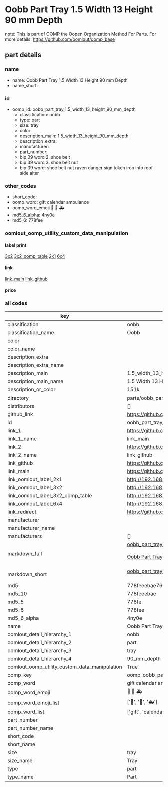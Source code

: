 # Oobb Part Tray 1.5 Width 13 Height 90 mm Depth  

note: This is part of OOMP the Oopen Organization Method For Parts. For more details: https://github.com/oomlout/oomp_base

##  part details
  







### name
* name: Oobb Part Tray 1.5 Width 13 Height 90 mm Depth
* name_short: 
### id
* oomp_id: oobb_part_tray_1.5_width_13_height_90_mm_depth
  * classification: oobb
  * type: part
  * size: tray
  * color: 
  * description_main: 1.5_width_13_height_90_mm_depth
  * description_extra: 
  * manufacturer: 
  * part_number: 
  * bip 39 word 2: shoe belt
  * bip 39 word 3: shoe belt nut
  * bip 39 word: shoe belt nut raven danger sign token iron into roof side alter

### other_codes
* short_code: 
* oomp_word: gift calendar ambulance
* oomp_word_emoji :gift: :calendar: :ambulance:
* md5_6_alpha: 4ny0e
* md5_6: 778fee






### oomlout_oomp_utility_custom_data_manipulation
#### label print
[3x2](http://192.168.1.245:1112/?label=oomp%204ny0e)
[3x2_oomp_table](http://192.168.1.108:1112/?label=oomp%204ny0e)
[2x1](http://192.168.1.242:1112/?label=oomp%204ny0e)
[6x4](http://192.168.1.55:1112/?label=oomp%204ny0e)    

#### link

[link_main](https://github.com/oomlout/oomlout_oomp_version_1_messy/tree/main/parts/oobb_part_tray_1.5_width_13_height_90_mm_depth) [link_github](https://github.com/oomlout/oomlout_oomp_version_1_messy/tree/main/parts/oobb_part_tray_1.5_width_13_height_90_mm_depth)                             

#### price







### all codes 
| key | value |  
| --- | --- |  
| classification | oobb |  
| classification_name | Oobb |  
| color |  |  
| color_name |  |  
| description_extra |  |  
| description_extra_name |  |  
| description_main | 1.5_width_13_height_90_mm_depth |  
| description_main_name | 1.5 Width 13 Height 90 mm Depth |  
| description_or_color | 151k |  
| directory | parts/oobb_part_tray_1.5_width_13_height_90_mm_depth |  
| distributors | [] |  
| github_link | https://github.com/oomlout/oomlout_oomp_part_src/tree/main/parts/oobb_part_tray_1.5_width_13_height_90_mm_depth |  
| id | oobb_part_tray_1.5_width_13_height_90_mm_depth |  
| link_1 | https://github.com/oomlout/oomlout_oomp_version_1_messy/tree/main/parts/oobb_part_tray_1.5_width_13_height_90_mm_depth |  
| link_1_name | link_main |  
| link_2 | https://github.com/oomlout/oomlout_oomp_version_1_messy/tree/main/parts/oobb_part_tray_1.5_width_13_height_90_mm_depth |  
| link_2_name | link_github |  
| link_github | https://github.com/oomlout/oomlout_oomp_version_1_messy/tree/main/parts/oobb_part_tray_1.5_width_13_height_90_mm_depth |  
| link_main | https://github.com/oomlout/oomlout_oomp_version_1_messy/tree/main/parts/oobb_part_tray_1.5_width_13_height_90_mm_depth |  
| link_oomlout_label_2x1 | http://192.168.1.242:1112/?label=oomp%204ny0e |  
| link_oomlout_label_3x2 | http://192.168.1.245:1112/?label=oomp%204ny0e |  
| link_oomlout_label_3x2_oomp_table | http://192.168.1.108:1112/?label=oomp%204ny0e |  
| link_oomlout_label_6x4 | http://192.168.1.55:1112/?label=oomp%204ny0e |  
| link_redirect | https://github.com/oomlout/oomlout_oomp_version_1_messy/tree/main/parts/oobb_part_tray_1.5_width_13_height_90_mm_depth |  
| manufacturer |  |  
| manufacturer_name |  |  
| manufacturers | [] |  
| markdown_full | [oobb_part_tray_1.5_width_13_height_90_mm_depth](none)<br>[](none)<br>[Oobb Part Tray 1.5 Width 13 Height 90 Mm Depth](none)<br><br> |  
| markdown_short | [oobb_part_tray_1.5_width_13_height_90_mm_depth](none)<br><br> |  
| md5 | 778feeebae765c7f211bbb272f453e33 |  
| md5_10 | 778feeebae |  
| md5_5 | 778fe |  
| md5_6 | 778fee |  
| md5_6_alpha | 4ny0e |  
| name | Oobb Part Tray 1.5 Width 13 Height 90 mm Depth |  
| oomlout_detail_hierarchy_1 | oobb |  
| oomlout_detail_hierarchy_2 | part |  
| oomlout_detail_hierarchy_3 | tray |  
| oomlout_detail_hierarchy_4 | 90_mm_depth |  
| oomlout_oomp_utility_custom_data_manipulation | True |  
| oomp_key | oomp_oobb_part_tray_1.5_width_13_height_90_mm_depth |  
| oomp_word | gift calendar ambulance |  
| oomp_word_emoji | :gift: :calendar: :ambulance: |  
| oomp_word_emoji_list | [':gift:', ':calendar:', ':ambulance:'] |  
| oomp_word_list | ['gift', 'calendar', 'ambulance'] |  
| part_number |  |  
| part_number_name |  |  
| short_code |  |  
| short_name |  |  
| size | tray |  
| size_name | Tray |  
| type | part |  
| type_name | Part |  
